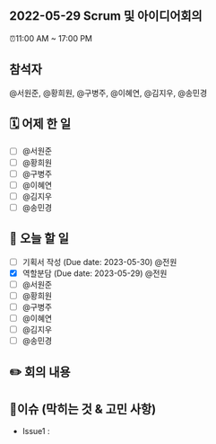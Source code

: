 ## 2022-05-29 Scrum 및 아이디어회의

⏰11:00 AM \~ 17:00 PM

## 참석자

@서원준, @황희원, @구병주, @이혜연, @김지우, @송민경

## 🗓️ 어제 한 일

- [ ] @서원준
- [ ] @황희원
- [ ] @구병주
- [ ] @이혜연
- [ ] @김지우
- [ ] @송민경

## 📝 오늘 할 일

- [ ] 기획서 작성 (Due date: 2023-05-30) @전원
- [x] 역할분담 (Due date: 2023-05-29) @전원
- [ ] @서원준
- [ ] @황희원
- [ ] @구병주
- [ ] @이혜연
- [ ] @김지우
- [ ] @송민경

## ✏️ 회의 내용

## 💭이슈 (막히는 것 & 고민 사항)

- Issue1 :
